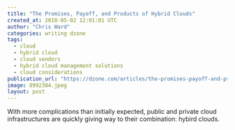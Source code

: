 ```yaml
---
title: "The Promises, Payoff, and Products of Hybrid Clouds"
created_at: 2018-05-02 12:01:01 UTC
author: "Chris Ward"
categories: writing dzone
tags:
  - cloud
  - hybrid cloud
  - cloud vendors
  - hybrid cloud management solutions
  - cloud considerations
publication_url: "https://dzone.com/articles/the-promises-payoff-and-products-of-hybrid-clouds"
image: 8992384.jpeg
layout: post
---
```

With more complications than initially expected, public and private cloud infrastructures are quickly giving way to their combination: hybird clouds.

